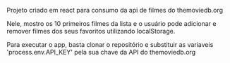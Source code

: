 Projeto criado em react para consumo da api de filmes do themoviedb.org

Nele, mostro os 10 primeiros filmes da lista e o usuário pode adicionar e remover filmes dos seus favoritos utilizando localStorage.

Para executar o app, basta clonar o repositório e substituir as variaveis 'process.env.API_KEY' pela sua chave da API do themoviedb.org

